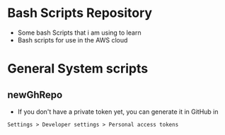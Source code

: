 # Bash Scripts Repository

- Some bash Scripts that i am using to learn 
- Bash scripts for use in the AWS cloud

# General System scripts

## newGhRepo

- If you don't have a private token yet, you can generate it in GitHub in 

`Settings > Developer settings > Personal access tokens`

